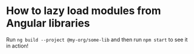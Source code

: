 # How to lazy load modules from Angular libraries

Run `ng build --project @my-org/some-lib` and then run `npm start` to see it in action!
